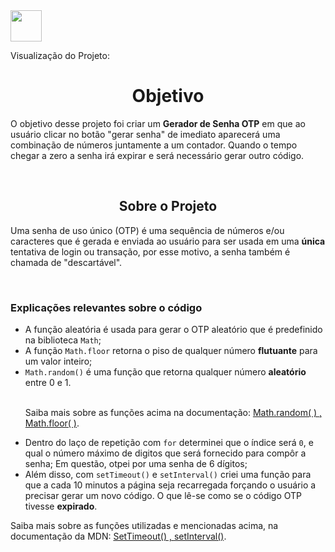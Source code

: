  <img src="https://cdn.pixabay.com/photo/2015/04/23/17/41/javascript-736400_960_720.png" height="50" width="50"/>

<p>Visualização do Projeto: </p>
<h1 align="center">Objetivo</h1>
  <p>O objetivo desse projeto foi criar um <b>Gerador de Senha OTP</b> em que ao usuário clicar no botão "gerar senha" de imediato aparecerá uma combinação de números juntamente a um contador. Quando o tempo chegar a zero a senha irá expirar e será necessário gerar outro código.</p>

<br> 

<h2 align="center">Sobre o Projeto</h2>
<p>Uma senha de uso único (OTP) é uma sequência de números e/ou caracteres que é gerada e enviada ao usuário para ser usada em uma <b>única</b> tentativa de login ou transação, por esse motivo, a senha também é chamada de "descartável".</p> 

<br>

<h3>Explicações relevantes sobre o código</h3>

 <ul>
   <li>A função aleatória é usada para gerar o OTP aleatório que é predefinido na biblioteca <code>Math</code>;</li>
   <li>A função <code>Math.floor</code> retorna o piso de qualquer número <b>flutuante</b> para um valor inteiro;</li>
   <li><code>Math.random()</code> é uma função que retorna qualquer número <b>aleatório</b> entre 0 e 1.</li>
   
<br>

   <p>Saiba mais sobre as funções acima na documentação: <a href="https://developer.mozilla.org/pt-BR/docs/Web/JavaScript/Reference/Global_Objects/Math/random#:~:text=A%20fun%C3%A7%C3%A3o%20Math.,dimensionar%20para%20um%20intervalo%20desejado.">Math.random( ) , <a href="https://developer.mozilla.org/pt-BR/docs/Web/JavaScript/Reference/Global_Objects/Math/floor#:~:text=A%20fun%C3%A7%C3%A3o%20Math.,dentre%20o%20n%C3%BAmero%20%22x%22.">Math.floor( )</a>.</p>
   
   
   <li>Dentro do laço de repetição com <code>for</code> determinei que o índice será <code>0</code>, e qual o número máximo de digitos que será fornecido para compôr a senha; Em questão, otpei por uma senha de 6 dígitos;</li>
   
   <li>Além disso, com <code>setTimeout()</code> e <code>setInterval()</code> criei uma função para que a cada 10 minutos a página seja recarregada forçando o usuário a precisar gerar um novo  código. O que lê-se como se o código OTP tivesse <b>expirado</b>.</li>
 </ul>
 
   <p>Saiba mais sobre as funções utilizadas e mencionadas acima, na documentação da MDN: <a href="https://developer.mozilla.org/en-US/docs/Web/API/setTimeout">SetTimeout() , <a href="https://developer.mozilla.org/pt-BR/docs/Web/API/setInterval">setInterval()</a>.</p>
 </ul>




















